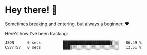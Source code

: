 # Hey there! 👋
Sometimes breaking and entering, but always a beginner. ❤️

Here's how I've been tracking:
<!--START_SECTION:waka-->

```txt
JSON      0 secs          █████████████████████▓░░░   86.49 %
CSV/TSV   0 secs          ███▒░░░░░░░░░░░░░░░░░░░░░   13.51 %
```

<!--END_SECTION:waka-->
